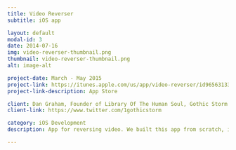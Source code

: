 ```yaml
---
title: Video Reverser
subtitle: iOS app

layout: default
modal-id: 3
date: 2014-07-16
img: video-reverser-thumbnail.png
thumbnail: video-reverser-thumbnail.png
alt: image-alt

project-date: March - May 2015
project-link: https://itunes.apple.com/us/app/video-reverser/id965631333?mt=8
project-link-description: App Store

client: Dan Graham, Founder of Library Of The Human Soul, Gothic Storm Music, Lovely Music
client-link: https://www.twitter.com/1gothicstorm

category: iOS Development
description: App for reversing video. We built this app from scratch, implemented algorithm that reverses video and audio and added <a href="http://www.mopub.com" target="_blank">MoPub</a> advertising platform.

---
```

